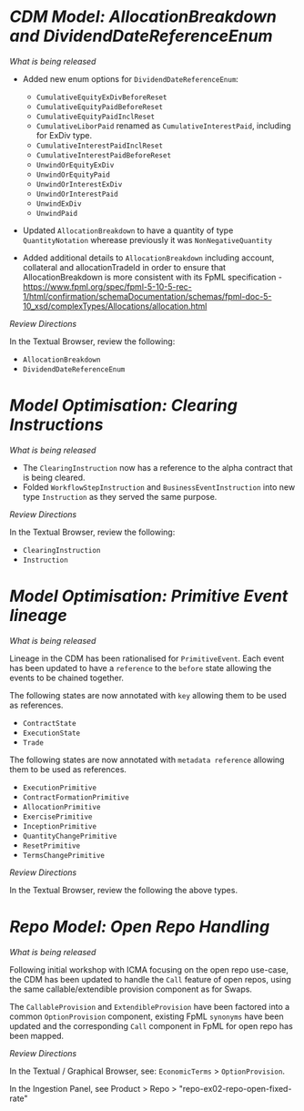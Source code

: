 # *CDM Model: AllocationBreakdown and DividendDateReferenceEnum*

_What is being released_

 * Added new enum options for `DividendDateReferenceEnum`:
   * `CumulativeEquityExDivBeforeReset`
   * `CumulativeEquityPaidBeforeReset`
   * `CumulativeEquityPaidInclReset`
   * `CumulativeLiborPaid` renamed as `CumulativeInterestPaid`, including for ExDiv type.
   * `CumulativeInterestPaidInclReset`
   * `CumulativeInterestPaidBeforeReset`
   * `UnwindOrEquityExDiv`
   * `UnwindOrEquityPaid`
   * `UnwindOrInterestExDiv`
   * `UnwindOrInterestPaid`
   * `UnwindExDiv`
   * `UnwindPaid`
 
 * Updated `AllocationBreakdown` to have a quantity of type `QuantityNotation` wherease previously it was `NonNegativeQuantity`

 * Added additional details to `AllocationBreakdown` including account, collateral and allocationTradeId in order to ensure that AllocationBreakdown is more consistent with its FpML specification - https://www.fpml.org/spec/fpml-5-10-5-rec-1/html/confirmation/schemaDocumentation/schemas/fpml-doc-5-10_xsd/complexTypes/Allocations/allocation.html

_Review Directions_

In the Textual Browser, review the following:
 * `AllocationBreakdown`
 * `DividendDateReferenceEnum`

# *Model Optimisation: Clearing Instructions*

_What is being released_

* The `ClearingInstruction` now has a reference to the alpha contract that is being cleared. 
* Folded `WorkflowStepInstruction` and `BusinessEventInstruction` into new type `Instruction` as they served the same purpose.

_Review Directions_

In the Textual Browser, review the following:
 * `ClearingInstruction`
 * `Instruction`
 
 # *Model Optimisation: Primitive Event lineage*

_What is being released_

Lineage in the CDM has been rationalised for `PrimitiveEvent`. Each event has been updated to have a `reference` to the `before` state allowing the events to be chained together.

The following states are now annotated with `key` allowing them to be used as references.
 * `ContractState`
 * `ExecutionState`
 * `Trade`
 
 The following states are now annotated with `metadata reference` allowing them to be used as references.
 * `ExecutionPrimitive`
 * `ContractFormationPrimitive`
 * `AllocationPrimitive`
 * `ExercisePrimitive`
 * `InceptionPrimitive`
 * `QuantityChangePrimitive`
 * `ResetPrimitive`
 * `TermsChangePrimitive`

_Review Directions_

In the Textual Browser, review the following the above types.

# *Repo Model: Open Repo Handling*

_What is being released_

Following initial workshop with ICMA focusing on the open repo use-case, the CDM has been updated to handle the `Call` feature of open repos, using the same callable/extendible provision component as for Swaps.

The `CallableProvision` and `ExtendibleProvision` have been factored into a common `OptionProvision` component, existing FpML `synonyms` have been updated and the corresponding `Call` component in FpML for open repo has been mapped.

_Review Directions_

In the Textual / Graphical Browser, see: `EconomicTerms` > `OptionProvision`.

In the Ingestion Panel, see Product > Repo > "repo-ex02-repo-open-fixed-rate"
